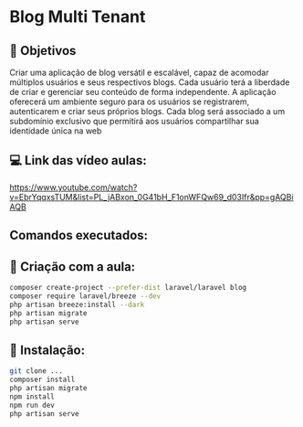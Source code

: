 # Blog Multi Tenant

## 🚀 Objetivos
Criar uma aplicação de blog versátil e escalável, capaz de acomodar múltiplos usuários e seus respectivos blogs. Cada usuário terá a liberdade de criar e gerenciar seu conteúdo de forma independente.
A aplicação oferecerá um ambiente seguro para os usuários se registrarem, autenticarem e criar seus próprios blogs. Cada blog será associado a um subdomínio exclusivo que permitirá aos usuários compartilhar sua identidade única na web

## 💻 Link das vídeo aulas: 
https://www.youtube.com/watch?v=EbrYqqxsTUM&list=PL_jABxon_0G41bH_F1onWFQw69_d03Ifr&pp=gAQBiAQB

## Comandos executados:

## 🤖 Criação com a aula:
```bash
composer create-project --prefer-dist laravel/laravel blog
composer require laravel/breeze --dev
php artisan breeze:install --dark
php artisan migrate
php artisan serve
```

## 🤖 Instalação:
```bash
git clone ...
composer install
php artisan migrate
npm install
npm run dev
php artisan serve
```
